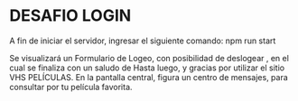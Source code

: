 # DESAFIO LOGIN

A fin de iniciar el servidor, ingresar el siguiente comando:  npm run start

Se visualizará un Formulario de Logeo, con posibilidad de deslogear , en el cual se finaliza con un saludo de Hasta luego, y gracias por utilizar el sitio VHS PELÍCULAS.
En la pantalla central, figura un centro de mensajes, para consultar por tu película favorita.
